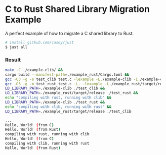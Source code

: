 # C to Rust Shared Library Migration Example

A perfect example of how to migrate a C shared library to Rust.

```bash
# install github.com/casey/just
$ just all
```

### Result

```bash
make -C ./example-clib/ &&
cargo build --manifest-path=./example_rust/Cargo.toml &&
gcc -O3 -g -o test_clib test.c -lexample -L./example-clib -I./example-clib/ &&
gcc -O3 -g -o test_rust test.c -L. -lexample -L./example_rust/target/release -I./example-clib/ &&
LD_LIBRARY_PATH=./example-clib ./test_clib &&
LD_LIBRARY_PATH=./example_rust/target/release ./test_rust &&
echo "compiling with rust, running with clib" &&
LD_LIBRARY_PATH=./example-clib ./test_rust &&
echo "compiling with clib, running with rust" &&
LD_LIBRARY_PATH=./example_rust/target/release ./test_clib

...
Hello, World! (from C)
Hello, World! (from Rust)
compiling with rust, running with clib
Hello, World! (from C)
compiling with clib, running with rust
Hello, World! (from Rust)

```
